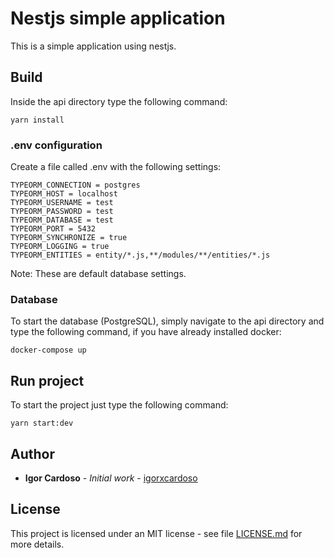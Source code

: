 # Nestjs simple application
This is a simple application using nestjs.

## Build
Inside the api directory type the following command:
```
yarn install
```

### .env configuration
Create a file called .env with the following settings:
```
TYPEORM_CONNECTION = postgres
TYPEORM_HOST = localhost
TYPEORM_USERNAME = test
TYPEORM_PASSWORD = test
TYPEORM_DATABASE = test
TYPEORM_PORT = 5432
TYPEORM_SYNCHRONIZE = true
TYPEORM_LOGGING = true
TYPEORM_ENTITIES = entity/*.js,**/modules/**/entities/*.js
```
Note: These are default database settings.

### Database
To start the database (PostgreSQL), simply navigate to the api directory and type the following command, if you have already installed docker:
```
docker-compose up
```

## Run project
To start the project just type the following command:
```
yarn start:dev
```

## Author
* **Igor Cardoso** - *Initial work* - [igorxcardoso](https://github.com/igorxcardoso)

## License
This project is licensed under an MIT license - see file [LICENSE.md](LICENSE.md) for more details.